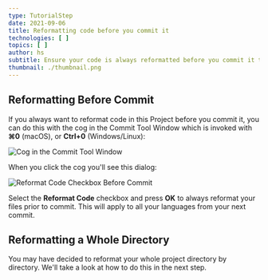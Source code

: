 ```yaml
---
type: TutorialStep
date: 2021-09-06
title: Reformatting code before you commit it
technologies: [ ]
topics: [ ]
author: hs
subtitle: Ensure your code is always reformatted before you commit it to VCS
thumbnail: ./thumbnail.png
---
```


## Reformatting Before Commit
If you always want to reformat code in this Project before you commit it, you can do this with the cog in the Commit Tool Window which is invoked with **⌘0** (macOS), or **Ctrl+0** (Windows/Linux):

![Cog in the Commit Tool Window](amend-cog.png)

When you click the cog you'll see this dialog:

![Reformat Code Checkbox Before Commit](reformat-code-checkbox.png)

Select the **Reformat Code** checkbox and press **OK** to always reformat your files prior to commit. This will apply to all your languages from your next commit.

## Reformatting a Whole Directory
You may have decided to reformat your whole project directory by directory. We'll take a look at how to do this in the next step. 

